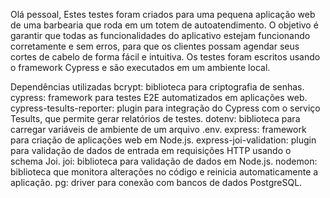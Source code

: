 
Olá pessoal,
Estes testes foram criados para uma pequena aplicação web de uma barbearia que roda em um totem de autoatendimento. 
O objetivo é garantir que todas as funcionalidades do aplicativo estejam funcionando corretamente e sem erros, 
para que os clientes possam agendar seus cortes de cabelo de forma fácil e intuitiva. 
Os testes foram escritos usando o framework Cypress e são executados em um ambiente local.

Dependências utilizadas
bcrypt: biblioteca para criptografia de senhas.
cypress: framework para testes E2E automatizados em aplicações web.
cypress-tesults-reporter: plugin para integração do Cypress com o serviço Tesults, que permite gerar relatórios de testes.
dotenv: biblioteca para carregar variáveis de ambiente de um arquivo .env.
express: framework para criação de aplicações web em Node.js.
express-joi-validation: plugin para validação de dados de entrada em requisições HTTP usando o schema Joi.
joi: biblioteca para validação de dados em Node.js.
nodemon: biblioteca que monitora alterações no código e reinicia automaticamente a aplicação.
pg: driver para conexão com bancos de dados PostgreSQL.


